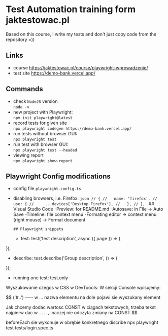 # Test Automation training form jaktestowac.pl
Based on this course, I write my tests and don't just copy code from the repository =))

## Links

- course https://jaktestowac.pl/course/playwright-wprowadzenie/
- test site
  https://demo-bank.vercel.app/  

## Commands

- check `NodeJS` version  
  `node -v`
- new project with Playwright:  
  `npm init playwright@latest`
- record tests for given site  
  `npx playwright codegen https://demo-bank.vercel.app/`
- run tests without browser GUI:  
  `npx playwright test`
- run test with browser GUI:  
  `npx playwright test --headed`
- viewing report  
  `npx playwright show-report`

## Playwright Config modifications

- config file `playwright.config.ts`
- disabling browsers, i.e. Firefox:
  `json
    // {
    //   name: 'firefox',
    //   use: {
    //     ...devices['Desktop Firefox'],
    //   },
    // },
    ` ## Visual Studio Code
  -Preview: for README.md
  -Autosave: in File -> Auto Save
  -Timeline: file context menu
  -Formating editor -> context menu (right mouse) -> Format document

      ## Playwright snippets

  - test:
    test('test description', async ({ page }) => {

});

- describe:
  test.describe('Group description', () => {

});

- running one test: test.only

Wyszukowanie czegos w CSS w DevToools:
W sekcji Console wpisujemy:

$$
('#..') ---- w ... nazwa elementu
na dole pojawi sie wyszukany element


Jak chcemy dodac wartosc CONST w ciągach tekstowych, trzeba tekst najpierw dac w `....`, inaczej nie odczyta zmiany na CONST
$$

beforeEach sie wykonuje w obrębie konkretnego discribe
npx playwright test tests/login.spec.ts 
